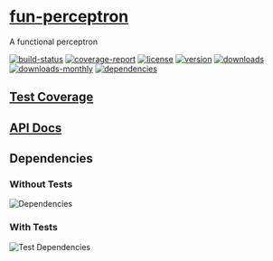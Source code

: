 # [fun-perceptron](https://bagrounds.gitlab.io/fun-perceptron)

A functional perceptron

[![build-status](https://gitlab.com/bagrounds/fun-perceptron/badges/master/build.svg)](https://gitlab.com/bagrounds/fun-perceptron/commits/master)
[![coverage-report](https://gitlab.com/bagrounds/fun-perceptron/badges/master/coverage.svg)](https://gitlab.com/bagrounds/fun-perceptron/commits/master)
[![license](https://img.shields.io/npm/l/fun-perceptron.svg)](https://www.npmjs.com/package/fun-perceptron)
[![version](https://img.shields.io/npm/v/fun-perceptron.svg)](https://www.npmjs.com/package/fun-perceptron)
[![downloads](https://img.shields.io/npm/dt/fun-perceptron.svg)](https://www.npmjs.com/package/fun-perceptron)
[![downloads-monthly](https://img.shields.io/npm/dm/fun-perceptron.svg)](https://www.npmjs.com/package/fun-perceptron)
[![dependencies](https://david-dm.org/bagrounds/fun-perceptron/status.svg)](https://david-dm.org/bagrounds/fun-perceptron)

## [Test Coverage](https://bagrounds.gitlab.io/fun-perceptron/coverage/lcov-report/index.html)

## [API Docs](https://bagrounds.gitlab.io/fun-perceptron/index.html)

## Dependencies

### Without Tests

![Dependencies](https://bagrounds.gitlab.io/fun-perceptron/img/dependencies.svg)

### With Tests

![Test Dependencies](https://bagrounds.gitlab.io/fun-perceptron/img/dependencies-test.svg)

